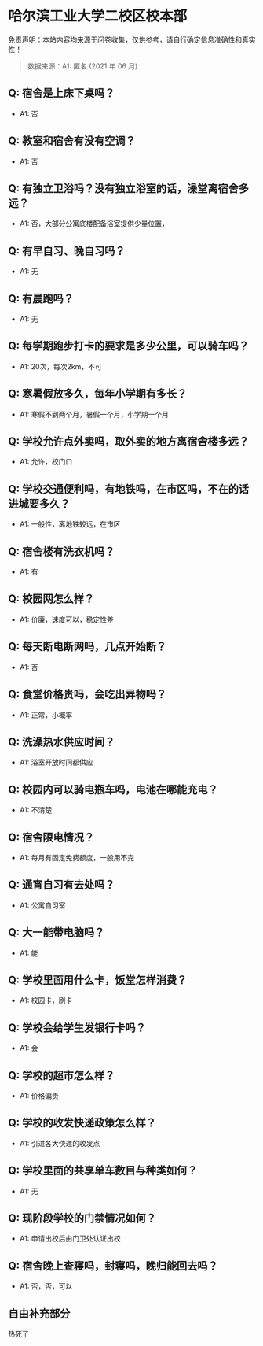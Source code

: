 # 哈尔滨工业大学二校区校本部

[免责声明](https://colleges.chat/#_3)：本站内容均来源于问卷收集，仅供参考，请自行确定信息准确性和真实性！

> 数据来源：A1: 匿名 (2021 年 06 月)

## Q: 宿舍是上床下桌吗？

- A1: 否

## Q: 教室和宿舍有没有空调？

- A1: 否

## Q: 有独立卫浴吗？没有独立浴室的话，澡堂离宿舍多远？

- A1: 否，大部分公寓底楼配备浴室提供少量位置，

## Q: 有早自习、晚自习吗？

- A1: 无

## Q: 有晨跑吗？

- A1: 无

## Q: 每学期跑步打卡的要求是多少公里，可以骑车吗？

- A1: 20次，每次2km，不可

## Q: 寒暑假放多久，每年小学期有多长？

- A1: 寒假不到两个月，暑假一个月，小学期一个月

## Q: 学校允许点外卖吗，取外卖的地方离宿舍楼多远？

- A1: 允许，校门口

## Q: 学校交通便利吗，有地铁吗，在市区吗，不在的话进城要多久？

- A1: 一般性，离地铁较远，在市区

## Q: 宿舍楼有洗衣机吗？

- A1: 有

## Q: 校园网怎么样？

- A1: 价廉，速度可以，稳定性差

## Q: 每天断电断网吗，几点开始断？

- A1: 否

## Q: 食堂价格贵吗，会吃出异物吗？

- A1: 正常，小概率

## Q: 洗澡热水供应时间？

- A1: 浴室开放时间都供应

## Q: 校园内可以骑电瓶车吗，电池在哪能充电？

- A1: 不清楚

## Q: 宿舍限电情况？

- A1: 每月有固定免费额度，一般用不完

## Q: 通宵自习有去处吗？

- A1: 公寓自习室

## Q: 大一能带电脑吗？

- A1: 能

## Q: 学校里面用什么卡，饭堂怎样消费？

- A1: 校园卡，刷卡

## Q: 学校会给学生发银行卡吗？

- A1: 会

## Q: 学校的超市怎么样？

- A1: 价格偏贵

## Q: 学校的收发快递政策怎么样？

- A1: 引进各大快递的收发点

## Q: 学校里面的共享单车数目与种类如何？

- A1: 无

## Q: 现阶段学校的门禁情况如何？

- A1: 申请出校后由门卫处认证出校

## Q: 宿舍晚上查寝吗，封寝吗，晚归能回去吗？

- A1: 否，否，可以

## 自由补充部分

热死了